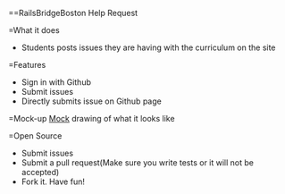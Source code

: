 ==RailsBridgeBoston Help Request

=What it does
* Students posts issues they are having with the curriculum on the site

=Features
* Sign in with Github
* Submit issues
* Directly submits issue on Github page

=Mock-up
[Mock](https://launchacademy.mybalsamiq.com/mockups/1494032.png?key=5100e7b36d12b3b570ebfcd3ebe2ff5457e006b6) drawing of what it looks like


=Open Source
* Submit issues
* Submit a pull request(Make sure you write tests or it will not be
  accepted)
* Fork it. Have fun!

